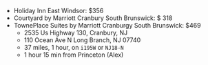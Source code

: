 - Holiday Inn East Windsor: $356
- Courtyard by Marriott Cranbury South Brunswick: $ 318
- TownePlace Suites by Marriott Cranburgy South Brunswick: $469
   - 2535 Us Highway 130, Cranbury, NJ
   - 110 Ocean Ave N Long Branch, NJ 07740
   - 37 miles, 1 hour, on `i195W` or `NJ18-N`
   - 1 hour 15 min from Princeton (Alex)
